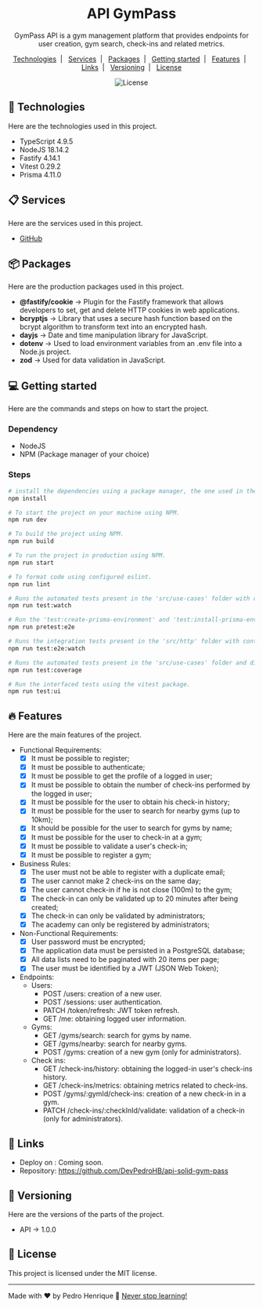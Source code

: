 <h1 align="center">API GymPass</h1>

<p align="center">
  GymPass API is a gym management platform that provides endpoints for user creation, gym search, check-ins and related metrics.
</p>

<p align="center">
  <a href="#-technologies">Technologies</a>&nbsp;&nbsp;|&nbsp;&nbsp;
  <a href="#-services">Services</a>&nbsp;&nbsp;|&nbsp;&nbsp;
  <a href="#-packages">Packages</a>&nbsp;&nbsp;|&nbsp;&nbsp;
  <a href="#-getting-started">Getting started</a>&nbsp;&nbsp;|&nbsp;&nbsp;
  <a href="#-features">Features</a>&nbsp;&nbsp;|&nbsp;&nbsp;
  <a href="#-links">Links</a>&nbsp;&nbsp;|&nbsp;&nbsp;
  <a href="#-versioning">Versioning</a>&nbsp;&nbsp;|&nbsp;&nbsp;
  <a href="#memo-license">License</a>
</p>

<p align="center">
  <img alt="License" src="https://img.shields.io/static/v1?label=license&message=MIT&color=49AA26&labelColor=000000">
</p>

## 🚀 Technologies

Here are the technologies used in this project.

- TypeScript 4.9.5
- NodeJS 18.14.2
- Fastify 4.14.1
- Vitest 0.29.2
- Prisma 4.11.0

## 📋 Services

Here are the services used in this project.

- [GitHub](https://github.com/)

## 📦 Packages

Here are the production packages used in this project.

- <b>@fastify/cookie</b> -> Plugin for the Fastify framework that allows developers to set, get and delete HTTP cookies in web applications.
- <b>bcryptjs</b> -> Library that uses a secure hash function based on the bcrypt algorithm to transform text into an encrypted hash.
- <b>dayjs</b> -> Date and time manipulation library for JavaScript.
- <b>dotenv</b> -> Used to load environment variables from an .env file into a Node.js project.
- <b>zod</b> -> Used for data validation in JavaScript.

## 💻 Getting started

Here are the commands and steps on how to start the project.

### Dependency

- NodeJS
- NPM (Package manager of your choice)

### Steps

```bash
# install the dependencies using a package manager, the one used in the project was NPM.
npm install

# To start the project on your machine using NPM.
npm run dev

# To build the project using NPM.
npm run build

# To run the project in production using NPM.
npm run start

# To format code using configured eslint.
npm run lint

# Runs the automated tests present in the 'src/use-cases' folder with continuous monitoring of code changes.
npm run test:watch

# Run the 'test:create-prisma-environment' and 'test:install-prisma-environment' scripts before running the vitest package integration tests.
npm run pretest:e2e

# Runs the integration tests present in the 'src/http' folder with continuous monitoring of code changes.
npm run test:e2e:watch

# Runs the automated tests present in the 'src/use-cases' folder and displays code coverage using the vitest package.
npm run test:coverage

# Run the interfaced tests using the vitest package.
npm run test:ui
```

## 🔥 Features

Here are the main features of the project.

- Functional Requirements:
  - [x] It must be possible to register;
  - [x] It must be possible to authenticate;
  - [x] It must be possible to get the profile of a logged in user;
  - [x] It must be possible to obtain the number of check-ins performed by the logged in user;
  - [x] It must be possible for the user to obtain his check-in history;
  - [x] It must be possible for the user to search for nearby gyms (up to 10km);
  - [x] It should be possible for the user to search for gyms by name;
  - [x] It must be possible for the user to check-in at a gym;
  - [x] It must be possible to validate a user's check-in;
  - [x] It must be possible to register a gym;
- Business Rules:
  - [x] The user must not be able to register with a duplicate email;
  - [x] The user cannot make 2 check-ins on the same day;
  - [x] The user cannot check-in if he is not close (100m) to the gym;
  - [x] The check-in can only be validated up to 20 minutes after being created;
  - [x] The check-in can only be validated by administrators;
  - [x] The academy can only be registered by administrators;
- Non-Functional Requirements:
  - [x] User password must be encrypted;
  - [x] The application data must be persisted in a PostgreSQL database;
  - [x] All data lists need to be paginated with 20 items per page;
  - [x] The user must be identified by a JWT (JSON Web Token);
- Endpoints:
  - Users:
    - POST /users: creation of a new user.
    - POST /sessions: user authentication.
    - PATCH /token/refresh: JWT token refresh.
    - GET /me: obtaining logged user information.
  - Gyms:
    - GET /gyms/search: search for gyms by name.
    - GET /gyms/nearby: search for nearby gyms.
    - POST /gyms: creation of a new gym (only for administrators).
  - Check ins:
    - GET /check-ins/history: obtaining the logged-in user's check-ins history.
    - GET /check-ins/metrics: obtaining metrics related to check-ins.
    - POST /gyms/:gymId/check-ins: creation of a new check-in in a gym.
    - PATCH /check-ins/:checkInId/validate: validation of a check-in (only for administrators).

## 📎 Links

- Deploy on [](): Coming soon.
- Repository: https://github.com/DevPedroHB/api-solid-gym-pass

## 🔰 Versioning

Here are the versions of the parts of the project.

- API -> 1.0.0

## :memo: License

This project is licensed under the MIT license.

---

Made with ♥ by Pedro Henrique 🚀 [Never stop learning!](https://github.com/DevPedroHB)

